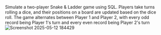 Simulate a two-player Snake & Ladder game using SQL. Players take turns rolling a dice, and their
positions on a board are updated based on the dice roll. The game alternates between Player 1 and
Player 2, with every odd record being Player 1's turn and every even record being Player 2's turn
![Screenshot 2025-05-12 184429](https://github.com/user-attachments/assets/8569224e-f7d9-4524-baef-33c047745625)

